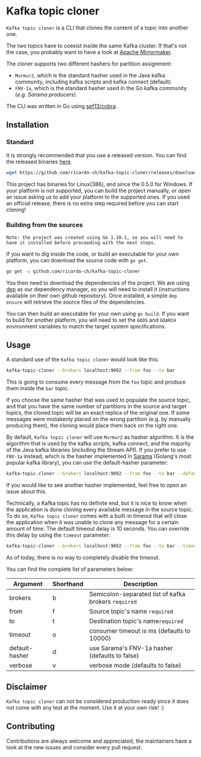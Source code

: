 # Kafka topic cloner
`Kafka topic cloner` is a CLI that clones the content of a topic into another one.

The two topics have to coexist inside the same Kafka cluster. If that's not the case, you probably want to have a look at [Apache Mirrormaker](https://docs.confluent.io/current/multi-dc/mirrormaker.html).

The cloner supports two different hashers for partition assignment:
* `Murmur2`, which is the standard hasher used in the Java kafka community, including kafka scripts and kafka connect (default)
* `FNV-1a`, which is the standard hasher used in the Go kafka community (_e.g. Sarama producers_)

The CLI was written in Go using [spf13/cobra](https://github.com/spf13/cobra).

## Installation

### Standard

It is strongly recommended that you use a released version. You can find the released binaries [here](https://github.com/ricardo-ch/kafka-topic-cloner/releases).

```sh
wget https://github.com/ricardo-ch/kafka-topic-cloner/releases/download/v0.5.0/kafka-topic-cloner
```

This project has binaries for Linux(386), and since the 0.5.0 for Windows. If your platform is not supported, you can build the project manually, or open an issue asking us to add your platform to the supported ones. If you used an official release, there is no extra step required before you can start cloning!

### Building from the sources

`Note: the project was created using Go 1.10.1, so you will need to have it installed before proceeding with the next steps.`

If you want to dig inside the code, or build an executable for your own platform, you can download the source code with `go get`.

```sh
go get -u github.com/ricardo-ch/kafka-topic-cloner
```

You then need to download the dependencies of the project. We are using [dep](https://github.com/golang/dep) as our dependency manager, so you will need to install it (instructions available on their own github repository).
Once installed, a simple `dep ensure` will retrieve the source files of the dependencies.

You can then build an executable for your own using `go build`. If you want to build for another platform, you will need to set the `GOOS` and `GOARCH` environment variables to match the target system specifications.

## Usage

A standard use of the `Kafka topic cloner` would look like this:

```sh
kafka-topic-cloner --brokers localhost:9092 --from foo --to bar
```

This is going to consume every message from the `foo` topic and produce them inside the `bar` topic.

If you choose the same hasher that was used to populate the source topic, and that you have the same number of partitions in the source and target topics, the cloned topic will be an exact replica of the original one. If some messages were mistakenly placed on the wrong partition (e.g. by manually producing them), the cloning would place them back on the right one.

By default, `Kafka topic cloner` will use `Murmur2` as hasher algorithm. It is the algorithm that is used by the kafka scripts, kafka connect, and the majority of the Java kafka libraries (including the Stream API). If you prefer to use `FNV-1a` instead, which is the hasher implemented in [Sarama](https://github.com/Shopify/sarama) (Golang's most popular kafka library), you can use the default-hasher parameter:

```sh
kafka-topic-cloner --brokers localhost:9092 --from foo --to bar --default-hasher
```

If you would like to see another hasher implemented, feel free to open an issue about this.

Technically, a Kafka topic has no definite end, but it is nice to know when the application is done cloning every available message in the source topic. To do so, `Kafka topic cloner` comes with a built-in timeout that will close the application when it was unable to clone any message for a certain amount of time. The default timeout delay is 10 seconds. You can override this delay by using the `timeout` parameter:

```sh
kafka-topic-cloner --brokers localhost:9092 --from foo --to bar --timeout 5000
```

As of today, there is no way to completely disable the timeout.

You can find the complete list of parameters below:

Argument        | Shorthand | Description
-----------     | --------- | -----------
brokers         | b         | Semicolon-separated list of kafka brokers `required`
from            | f         | Source topic's name `required`
to              | t         | Destination topic's name`required`
timeout         | o         | consumer timeout is ms (defaults to 10000)
default-hasher  | d         | use Sarama's FNV-1a hasher (defaults to false)
verbose         | v         | verbose mode (defaults to false)

## Disclaimer

`Kafka topic cloner` can not be considered production-ready since it does not come with any test at the moment. Use it at your own risk! :)

## Contributing

Contributions are always welcome and appreciated, the maintainers have a look at the new issues and consider every pull request.